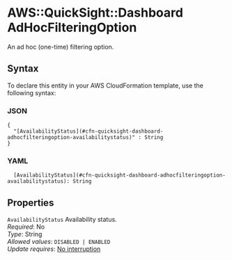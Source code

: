 # AWS::QuickSight::Dashboard AdHocFilteringOption<a name="aws-properties-quicksight-dashboard-adhocfilteringoption"></a>

An ad hoc \(one\-time\) filtering option\.

## Syntax<a name="aws-properties-quicksight-dashboard-adhocfilteringoption-syntax"></a>

To declare this entity in your AWS CloudFormation template, use the following syntax:

### JSON<a name="aws-properties-quicksight-dashboard-adhocfilteringoption-syntax.json"></a>

```
{
  "[AvailabilityStatus](#cfn-quicksight-dashboard-adhocfilteringoption-availabilitystatus)" : String
}
```

### YAML<a name="aws-properties-quicksight-dashboard-adhocfilteringoption-syntax.yaml"></a>

```
  [AvailabilityStatus](#cfn-quicksight-dashboard-adhocfilteringoption-availabilitystatus): String
```

## Properties<a name="aws-properties-quicksight-dashboard-adhocfilteringoption-properties"></a>

`AvailabilityStatus` <a name="cfn-quicksight-dashboard-adhocfilteringoption-availabilitystatus"></a>
Availability status\.  
_Required_: No  
_Type_: String  
_Allowed values_: `DISABLED | ENABLED`  
_Update requires_: [No interruption](https://docs.aws.amazon.com/AWSCloudFormation/latest/UserGuide/using-cfn-updating-stacks-update-behaviors.html#update-no-interrupt)
